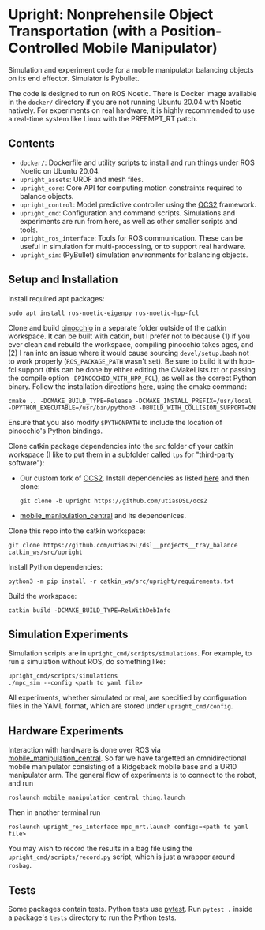 # Upright: Nonprehensile Object Transportation (with a Position-Controlled Mobile Manipulator)

Simulation and experiment code for a mobile manipulator balancing objects on its
end effector. Simulator is Pybullet.

The code is designed to run on ROS Noetic. There is Docker image available in
the `docker/` directory if you are not running Ubuntu 20.04 with Noetic
natively. For experiments on real hardware, it is highly recommended to use a
real-time system like Linux with the PREEMPT_RT patch.

## Contents
* `docker/`: Dockerfile and utility scripts to install and run things under ROS
  Noetic on Ubuntu 20.04.
* `upright_assets`: URDF and mesh files.
* `upright_core`: Core API for computing motion constraints required to
  balance objects.
* `upright_control`: Model predictive controller using the
  [OCS2](https://github.com/leggedrobotics/ocs2) framework.
* `upright_cmd`: Configuration and command scripts. Simulations and experiments
  are run from here, as well as other smaller scripts and tools.
* `upright_ros_interface`: Tools for ROS communication. These can be useful in
  simulation for multi-processing, or to support real hardware.
* `upright_sim`: (PyBullet) simulation environments for balancing objects.

## Setup and Installation

Install required apt packages:
```
sudo apt install ros-noetic-eigenpy ros-noetic-hpp-fcl
```

Clone and build [pinocchio](https://github.com/stack-of-tasks/pinocchio) in a
separate folder outside of the catkin workspace. It can be built with catkin,
but I prefer not to because (1) if you ever clean and rebuild the workspace,
compiling pinocchio takes ages, and (2) I ran into an issue where it would
cause sourcing `devel/setup.bash` not to work properly (`ROS_PACKAGE_PATH`
wasn't set). Be sure to build it with hpp-fcl support (this can be done by
either editing the CMakeLists.txt or passing the compile option
`-DPINOCCHIO_WITH_HPP_FCL`), as well as the correct Python binary. Follow the
installation directions
[here](https://stack-of-tasks.github.io/pinocchio/download.html), using the
cmake command:
```
cmake .. -DCMAKE_BUILD_TYPE=Release -DCMAKE_INSTALL_PREFIX=/usr/local -DPYTHON_EXECUTABLE=/usr/bin/python3 -DBUILD_WITH_COLLISION_SUPPORT=ON
```
Ensure that you also modify `$PYTHONPATH` to include the location of
pinocchio's Python bindings.

Clone catkin package dependencies into the `src` folder of your catkin
workspace (I like to put them in a subfolder called `tps` for "third-party
software"):
* Our custom fork of [OCS2](https://github.com/utiasDSL/ocs2). Install
  dependencies as listed
  [here](https://leggedrobotics.github.io/ocs2/installation.html) and then
  clone:
  ```
  git clone -b upright https://github.com/utiasDSL/ocs2
  ```
* [mobile_manipulation_central](https://github.com/utiasDSL/dsl__projects__mobile_manipulation_central)
  and its dependenices.

Clone this repo into the catkin workspace:
```
git clone https://github.com/utiasDSL/dsl__projects__tray_balance catkin_ws/src/upright
```

Install Python dependencies:
```
python3 -m pip install -r catkin_ws/src/upright/requirements.txt
```

Build the workspace:
```
catkin build -DCMAKE_BUILD_TYPE=RelWithDebInfo
```

## Simulation Experiments

Simulation scripts are in `upright_cmd/scripts/simulations`. For example, to
run a simulation without ROS, do something like:
```
upright_cmd/scripts/simulations
./mpc_sim --config <path to yaml file>
```
All experiments, whether simulated or real, are specified by configuration
files in the YAML format, which are stored under `upright_cmd/config`.

## Hardware Experiments

Interaction with hardware is done over ROS via
[mobile_manipulation_central](https://github.com/utiasDSL/dsl__projects__mobile_manipulation_central).
So far we have targetted an omnidirectional mobile manipulator consisting of a
Ridgeback mobile base and a UR10 manipulator arm. The general flow of
experiments is to connect to the robot, and run
```
roslaunch mobile_manipulation_central thing.launch
```
Then in another terminal run
```
roslaunch upright_ros_interface mpc_mrt.launch config:=<path to yaml file>
```
You may wish to record the results in a bag file using the
`upright_cmd/scripts/record.py` script, which is just a wrapper around `rosbag`.

## Tests

Some packages contain tests. Python tests use [pytest](https://pytest.org/).
Run `pytest .` inside a package's `tests` directory to run the Python tests.
